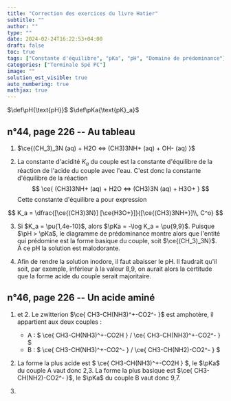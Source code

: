 ```yaml
---
title: "Correction des exercices du livre Hatier"
subtitle: ""
author: ""
type: ""
date: 2024-02-24T16:22:53+04:00
draft: false
toc: true
tags: ["Constante d'équilibre", "pKa", "pH", "Domaine de prédominance"]
categories: ["Terminale Spé PC"]
image: ""
solution_est_visible: true
auto_numbering: true
mathjax: true
---
```

$\def\pH{\text{pH}}$
$\def\pKa{\text{pK}_a}$

## n°44, page 226 -- Au tableau

1. $\ce{(CH_3)_3N (aq) + H2O <=> (CH3)3NH+ (aq) + OH- (aq) }$

2. La constante d'acidité $K_a$ du couple est la constante d'équilibre de la réaction de l'acide du couple avec l'eau. C'est donc la constante d'équilibre de la réaction $$ \ce{ (CH3)3NH+ (aq) + H2O <=> (CH3)3N (aq) + H3O+ } $$
Cette constante d'équilibre a pour expression

$$ K_a = \dfrac{[\ce{(CH3)3N}] [\ce{H3O+}]}{[\ce{(CH3)3NH+}]\\, C^o} $$

3. Si $K_a = \pu{1,4e-10}$, alors $\pKa = -\log K_a = \pu{9,9}$. Puisque $\pH > \pKa$, le diagramme de prédominance montre alors que l'entité qui prédomine est la forme basique du couple, soit $\ce{(CH_3)_3N}$.  
À ce pH la solution est malodorante.

4. Afin de rendre la solution inodore, il faut abaisser le pH. Il faudrait qu'il soit, par exemple, inférieur à la valeur 8,9, on aurait alors la certitude que la forme acide du couple serait majoritaire.

## n°46, page 226 -- Un acide aminé

1. et 2. Le zwitterion $\ce{ CH3-CH(NH3)^+-CO2^- }$ est amphotère, il appartient aux deux couples :
    - A : $ \ce{ CH3-CH(NH3)^+-CO2H } / \ce{ CH3-CH(NH3)^+-CO2^- } $
    - B : $ \ce{ CH3-CH(NH3)^+-CO2^- } / \ce{ CH3-CH(NH2)-CO2^- } $

3. La forme la plus acide est $ \ce{ CH3-CH(NH3)^+-CO2H } $, le $\pKa$ du couple A vaut donc 2,3. La forme la plus basique est $\ce{ CH3-CH(NH2)-CO2^- }$, le $\pKa$ du couple B vaut donc 9,7.

4.
